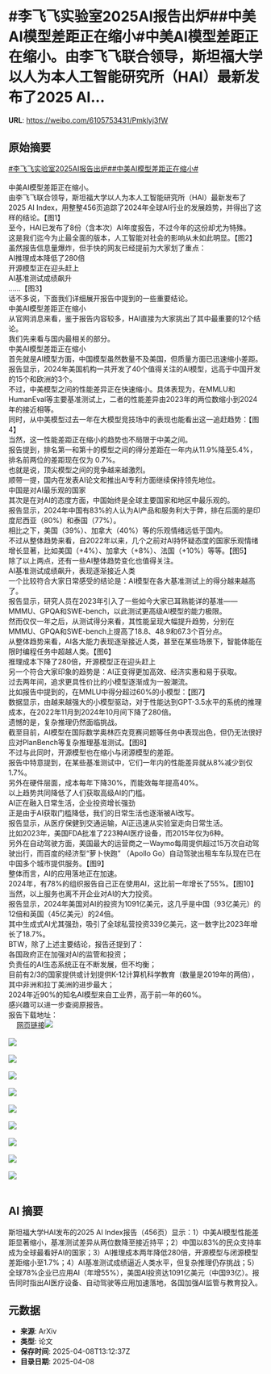# #李飞飞实验室2025AI报告出炉##中美AI模型差距正在缩小#中美AI模型差距正在缩小。由李飞飞联合领导，斯坦福大学以人为本人工智能研究所（HAI）最新发布了2025 AI...

**URL**: https://weibo.com/6105753431/Pmklyj3fW

## 原始摘要

<a href="https://m.weibo.cn/search?containerid=231522type%3D1%26t%3D10%26q%3D%23%E6%9D%8E%E9%A3%9E%E9%A3%9E%E5%AE%9E%E9%AA%8C%E5%AE%A42025AI%E6%8A%A5%E5%91%8A%E5%87%BA%E7%82%89%23&amp;extparam=%23%E6%9D%8E%E9%A3%9E%E9%A3%9E%E5%AE%9E%E9%AA%8C%E5%AE%A42025AI%E6%8A%A5%E5%91%8A%E5%87%BA%E7%82%89%23" data-hide=""><span class="surl-text">#李飞飞实验室2025AI报告出炉#</span></a><a href="https://m.weibo.cn/search?containerid=231522type%3D1%26t%3D10%26q%3D%23%E4%B8%AD%E7%BE%8EAI%E6%A8%A1%E5%9E%8B%E5%B7%AE%E8%B7%9D%E6%AD%A3%E5%9C%A8%E7%BC%A9%E5%B0%8F%23&amp;extparam=%23%E4%B8%AD%E7%BE%8EAI%E6%A8%A1%E5%9E%8B%E5%B7%AE%E8%B7%9D%E6%AD%A3%E5%9C%A8%E7%BC%A9%E5%B0%8F%23" data-hide=""><span class="surl-text">#中美AI模型差距正在缩小#</span></a><br><br>中美AI模型差距正在缩小。<br>由李飞飞联合领导，斯坦福大学以人为本人工智能研究所（HAI）最新发布了2025 AI Index，用整整456页追踪了2024年全球AI行业的发展趋势，并得出了这样的结论。【图1】<br>至今，HAI已发布了8份（含本次）AI年度报告，不过今年的这份却尤为特殊。<br>这是我们迄今为止最全面的版本，人工智能对社会的影响从未如此明显。【图2】<br>虽然报告信息量爆炸，但手快的网友已经提前为大家划了重点：<br>AI推理成本降低了280倍<br>开源模型正在迎头赶上<br>AI基准测试成绩飙升<br>……【图3】<br>话不多说，下面我们详细展开报告中提到的一些重要结论。<br>中美AI模型差距正在缩小<br>从官网消息来看，鉴于报告内容较多，HAI直接为大家挑出了其中最重要的12个结论。<br>我们先来看与国内最相关的部分。<br>中美AI模型差距正在缩小<br>首先就是AI模型方面，中国模型虽然数量不及美国，但质量方面已迅速缩小差距。<br>报告显示，2024年美国机构一共开发了40个值得关注的AI模型，远高于中国开发的15个和欧洲的3个。<br>不过，中美模型之间的性能差异正在快速缩小。具体表现为，在MMLU和HumanEval等主要基准测试上，二者的性能差异由2023年的两位数缩小到2024年的接近相等。<br>同时，从中美模型过去一年在大模型竞技场中的表现也能看出这一追赶趋势：【图4】<br>当然，这一性能差距正在缩小的趋势也不局限于中美之间。<br>报告提到，排名第一和第十的模型之间的得分差距在一年内从11.9%降至5.4%，排名前两位的差距现在仅为 0.7%。<br>也就是说，顶尖模型之间的竞争越来越激烈。<br>顺带一提，国内在发表AI论文和推出AI专利方面继续保持领先地位。<br>中国是对AI最乐观的国家<br>其次是在对AI的态度方面，中国始终是全球主要国家和地区中最乐观的。<br>报告显示，2024年中国有83%的人认为AI产品和服务利大于弊，排在后面的是印度尼西亚（80%）和泰国（77%）。<br>相比之下，美国（39%）、加拿大（40%）等的乐观情绪远低于国内。<br>不过从整体趋势来看，自2022年以来，几个之前对AI持怀疑态度的国家乐观情绪增长显著，比如美国（+4%）、加拿大（+8%）、法国（+10%）等等。【图5】<br>除了以上两点，还有一些AI整体趋势变化也值得关注。<br>AI基准测试成绩飙升，表现逐渐接近人类<br>一个比较符合大家日常感受的结论是：AI模型在各大基准测试上的得分越来越高了。<br>报告显示，研究人员在2023年引入了一些如今大家已耳熟能详的基准——MMMU、GPQA和SWE-bench，以此测试更高级AI模型的能力极限。<br>然而仅仅一年之后，从测试得分来看，其性能呈现大幅提升趋势，分别在MMMU、GPQA和SWE-bench上提高了18.8、48.9和67.3个百分点。<br>从整体趋势来看，AI各大能力表现逐渐接近人类，甚至在某些场景下，智能体能在限时编程任务中超越人类。【图6】<br>推理成本下降了280倍，开源模型正在迎头赶上<br>另一个符合大家印象的趋势是：AI正变得更加高效、经济实惠和易于获取。<br>过去两年间，追求更具性价比的小模型逐渐成为一股潮流。<br>比如报告中提到的，在MMLU中得分超过60%的小模型：【图7】<br>数据显示，由越来越强大的小模型驱动，对于性能达到GPT-3.5水平的系统的推理成本，在2022年11月到2024年10月间下降了280倍。<br>遗憾的是，复杂推理仍然面临挑战。<br>截至目前，AI模型在国际数学奥林匹克竞赛问题等任务中表现出色，但仍无法很好应对PlanBench等复杂推理基准测试。【图8】<br>不过与此同时，开源模型也在缩小与闭源模型的差距。<br>报告中特意提到，在某些基准测试中，它们一年内的性能差异就从8%减少到仅1.7%。<br>另外在硬件层面，成本每年下降30%，而能效每年提高40%。<br>以上趋势共同降低了人们获取高级AI的门槛。<br>AI正在融入日常生活，企业投资增长强劲<br>正是由于AI获取门槛降低，我们的日常生活也逐渐被AI改写。<br>报告显示，从医疗保健到交通运输，AI正迅速从实验室走向日常生活。<br>比如2023年，美国FDA批准了223种AI医疗设备，而2015年仅为6种。<br>另外在自动驾驶方面，美国最大的运营商之一Waymo每周提供超过15万次自动驾驶出行，而百度的经济型“萝卜快跑” （Apollo Go）自动驾驶出租车车队现在已在中国多个城市提供服务。【图9】<br>整体而言，AI的应用落地正在加速。<br>2024年，有78%的组织报告自己正在使用AI，这比前一年增长了55%。【图10】<br>当然，以上服务也离不开企业对AI的大力投资。<br>报告显示，2024年美国对AI的投资为1091亿美元，这几乎是中国（93亿美元）的12倍和英国（45亿美元）的24倍。<br>其中生成式AI尤其强劲，吸引了全球私营投资339亿美元，这一数字比2023年增长了18.7%。<br>BTW，除了上述主要结论，报告还提到了：<br>各国政府正在加强对AI的监管和投资；<br>负责任的AI生态系统正在不断发展，但不均衡；<br>目前有2/3的国家提供或计划提供K-12计算机科学教育（数量是2019年的两倍），其中非洲和拉丁美洲的进步最大；<br>2024年近90%的知名AI模型来自工业界，高于前一年的60%。<br>感兴趣可以进一步查阅原报告。<br>报告下载地址：<br><a href="https://weibo.cn/sinaurl?u=https%3A%2F%2Fhai-production.s3.amazonaws.com%2Ffiles%2Fhai_ai_index_report_2025.pdf" data-hide=""><span class="url-icon"><img style="width: 1rem;height: 1rem" src="https://h5.sinaimg.cn/upload/2015/09/25/3/timeline_card_small_web_default.png" referrerpolicy="no-referrer"></span><span class="surl-text">网页链接</span></a><img style="" src="https://tvax4.sinaimg.cn/large/006Fd7o3gy1i09iztgzfwj30k00pmgy3.jpg" referrerpolicy="no-referrer"><br><br><img style="" src="https://tvax3.sinaimg.cn/large/006Fd7o3gy1i09izui8dij30zk0iu7hv.jpg" referrerpolicy="no-referrer"><br><br><img style="" src="https://tvax2.sinaimg.cn/large/006Fd7o3gy1i09iztj00lj30k00xw15f.jpg" referrerpolicy="no-referrer"><br><br><img style="" src="https://tvax3.sinaimg.cn/large/006Fd7o3gy1i09izurjtyj30yz0k0wio.jpg" referrerpolicy="no-referrer"><br><br><img style="" src="https://tvax2.sinaimg.cn/large/006Fd7o3gy1i09izu7an5j30n30k00xt.jpg" referrerpolicy="no-referrer"><br><br><img style="" src="https://tvax3.sinaimg.cn/large/006Fd7o3gy1i09iztopkzj30qt0k078z.jpg" referrerpolicy="no-referrer"><br><br><img style="" src="https://tvax3.sinaimg.cn/large/006Fd7o3gy1i09izur6ouj30zd0k0dj7.jpg" referrerpolicy="no-referrer"><br><br><img style="" src="https://tvax4.sinaimg.cn/large/006Fd7o3gy1i09izusf68j30z90k0wif.jpg" referrerpolicy="no-referrer"><br><br><img style="" src="https://tvax4.sinaimg.cn/large/006Fd7o3gy1i09izuryltj30zf0k0n1r.jpg" referrerpolicy="no-referrer"><br><br><img style="" src="https://tvax3.sinaimg.cn/large/006Fd7o3gy1i09izuralbj30yy0k0tce.jpg" referrerpolicy="no-referrer"><br><br>

## AI 摘要

斯坦福大学HAI发布的2025 AI Index报告（456页）显示：1）中美AI模型性能差距显著缩小，基准测试差异从两位数降至接近持平；2）中国以83%的民众支持率成为全球最看好AI的国家；3）AI推理成本两年降低280倍，开源模型与闭源模型差距缩小至1.7%；4）AI基准测试成绩逼近人类水平，但复杂推理仍存挑战；5）全球78%企业已应用AI（年增55%），美国AI投资达1091亿美元（中国93亿）。报告同时指出AI医疗设备、自动驾驶等应用加速落地，各国加强AI监管与教育投入。

## 元数据

- **来源**: ArXiv
- **类型**: 论文
- **保存时间**: 2025-04-08T13:12:37Z
- **目录日期**: 2025-04-08
